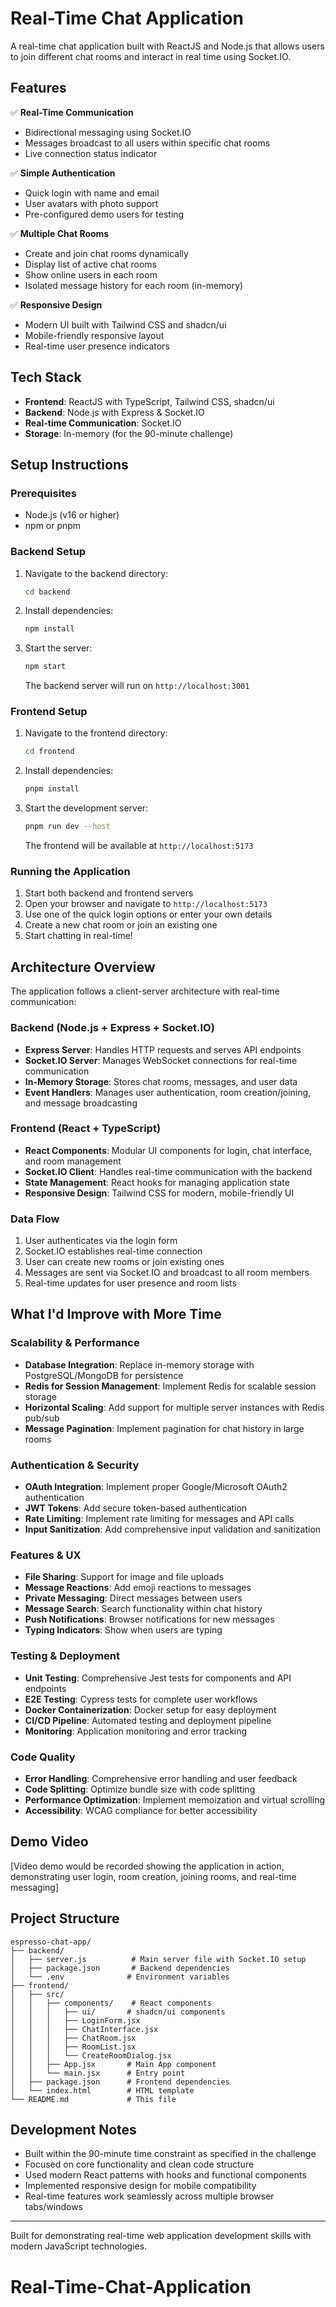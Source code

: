 # Real-Time Chat Application

A real-time chat application built with ReactJS and Node.js that allows users to join different chat rooms and interact in real time using Socket.IO.

## Features

✅ **Real-Time Communication**
- Bidirectional messaging using Socket.IO
- Messages broadcast to all users within specific chat rooms
- Live connection status indicator

✅ **Simple Authentication**
- Quick login with name and email
- User avatars with photo support
- Pre-configured demo users for testing

✅ **Multiple Chat Rooms**
- Create and join chat rooms dynamically
- Display list of active chat rooms
- Show online users in each room
- Isolated message history for each room (in-memory)

✅ **Responsive Design**
- Modern UI built with Tailwind CSS and shadcn/ui
- Mobile-friendly responsive layout
- Real-time user presence indicators

## Tech Stack

- **Frontend**: ReactJS with TypeScript, Tailwind CSS, shadcn/ui
- **Backend**: Node.js with Express & Socket.IO
- **Real-time Communication**: Socket.IO
- **Storage**: In-memory (for the 90-minute challenge)

## Setup Instructions

### Prerequisites
- Node.js (v16 or higher)
- npm or pnpm

### Backend Setup
1. Navigate to the backend directory:
   ```bash
   cd backend
   ```

2. Install dependencies:
   ```bash
   npm install
   ```

3. Start the server:
   ```bash
   npm start
   ```
   
   The backend server will run on `http://localhost:3001`

### Frontend Setup
1. Navigate to the frontend directory:
   ```bash
   cd frontend
   ```

2. Install dependencies:
   ```bash
   pnpm install
   ```

3. Start the development server:
   ```bash
   pnpm run dev --host
   ```
   
   The frontend will be available at `http://localhost:5173`

### Running the Application
1. Start both backend and frontend servers
2. Open your browser and navigate to `http://localhost:5173`
3. Use one of the quick login options or enter your own details
4. Create a new chat room or join an existing one
5. Start chatting in real-time!

## Architecture Overview

The application follows a client-server architecture with real-time communication:

### Backend (Node.js + Express + Socket.IO)
- **Express Server**: Handles HTTP requests and serves API endpoints
- **Socket.IO Server**: Manages WebSocket connections for real-time communication
- **In-Memory Storage**: Stores chat rooms, messages, and user data
- **Event Handlers**: Manages user authentication, room creation/joining, and message broadcasting

### Frontend (React + TypeScript)
- **React Components**: Modular UI components for login, chat interface, and room management
- **Socket.IO Client**: Handles real-time communication with the backend
- **State Management**: React hooks for managing application state
- **Responsive Design**: Tailwind CSS for modern, mobile-friendly UI

### Data Flow
1. User authenticates via the login form
2. Socket.IO establishes real-time connection
3. User can create new rooms or join existing ones
4. Messages are sent via Socket.IO and broadcast to all room members
5. Real-time updates for user presence and room lists

## What I'd Improve with More Time

### Scalability & Performance
- **Database Integration**: Replace in-memory storage with PostgreSQL/MongoDB for persistence
- **Redis for Session Management**: Implement Redis for scalable session storage
- **Horizontal Scaling**: Add support for multiple server instances with Redis pub/sub
- **Message Pagination**: Implement pagination for chat history in large rooms

### Authentication & Security
- **OAuth Integration**: Implement proper Google/Microsoft OAuth2 authentication
- **JWT Tokens**: Add secure token-based authentication
- **Rate Limiting**: Implement rate limiting for messages and API calls
- **Input Sanitization**: Add comprehensive input validation and sanitization

### Features & UX
- **File Sharing**: Support for image and file uploads
- **Message Reactions**: Add emoji reactions to messages
- **Private Messaging**: Direct messages between users
- **Message Search**: Search functionality within chat history
- **Push Notifications**: Browser notifications for new messages
- **Typing Indicators**: Show when users are typing

### Testing & Deployment
- **Unit Testing**: Comprehensive Jest tests for components and API endpoints
- **E2E Testing**: Cypress tests for complete user workflows
- **Docker Containerization**: Docker setup for easy deployment
- **CI/CD Pipeline**: Automated testing and deployment pipeline
- **Monitoring**: Application monitoring and error tracking

### Code Quality
- **Error Handling**: Comprehensive error handling and user feedback
- **Code Splitting**: Optimize bundle size with code splitting
- **Performance Optimization**: Implement memoization and virtual scrolling
- **Accessibility**: WCAG compliance for better accessibility

## Demo Video

[Video demo would be recorded showing the application in action, demonstrating user login, room creation, joining rooms, and real-time messaging]

## Project Structure

```
espresso-chat-app/
├── backend/
│   ├── server.js          # Main server file with Socket.IO setup
│   ├── package.json       # Backend dependencies
│   └── .env              # Environment variables
├── frontend/
│   ├── src/
│   │   ├── components/    # React components
│   │   │   ├── ui/       # shadcn/ui components
│   │   │   ├── LoginForm.jsx
│   │   │   ├── ChatInterface.jsx
│   │   │   ├── ChatRoom.jsx
│   │   │   ├── RoomList.jsx
│   │   │   └── CreateRoomDialog.jsx
│   │   ├── App.jsx       # Main App component
│   │   └── main.jsx      # Entry point
│   ├── package.json      # Frontend dependencies
│   └── index.html        # HTML template
└── README.md             # This file
```

## Development Notes

- Built within the 90-minute time constraint as specified in the challenge
- Focused on core functionality and clean code structure
- Used modern React patterns with hooks and functional components
- Implemented responsive design for mobile compatibility
- Real-time features work seamlessly across multiple browser tabs/windows

---

Built for demonstrating real-time web application development skills with modern JavaScript technologies.

# Real-Time-Chat-Application
